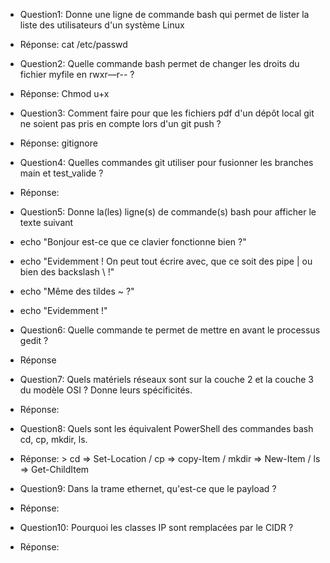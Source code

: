 - Question1: Donne une ligne de commande bash qui permet de lister la liste des utilisateurs d'un système Linux
- Réponse: cat /etc/passwd

- Question2: Quelle commande bash permet de changer les droits du fichier myfile en rwxr—r-- ?
- Réponse: Chmod u+x

- Question3: Comment faire pour que les fichiers pdf d'un dépôt local git ne soient pas pris en compte lors d'un git push ?
- Réponse: gitignore

- Question4: Quelles commandes git utiliser pour fusionner les branches main et test_valide ?
- Réponse:

- Question5: Donne la(les) ligne(s) de commande(s) bash pour afficher le texte suivant
- echo "Bonjour est-ce que ce clavier fonctionne bien ?"
- echo "Evidemment ! On peut tout écrire avec, que ce soit des pipe | ou bien des backslash \\ !"
- echo "Même des tildes ~ ?"
- echo "Evidemment !"

- Question6: Quelle commande te permet de mettre en avant le processus gedit ?
- Réponse

- Question7: Quels matériels réseaux sont sur la couche 2 et la couche 3 du modèle OSI ? Donne leurs spécificités.
- Réponse:

- Question8: Quels sont les équivalent PowerShell des commandes bash cd, cp, mkdir, ls.
- Réponse: > cd => Set-Location / cp => copy-Item / mkdir => New-Item / ls => Get-ChildItem

- Question9: Dans la trame ethernet, qu'est-ce que le payload ?
- Réponse:

- Question10: Pourquoi les classes IP sont remplacées par le CIDR ?
- Réponse:
